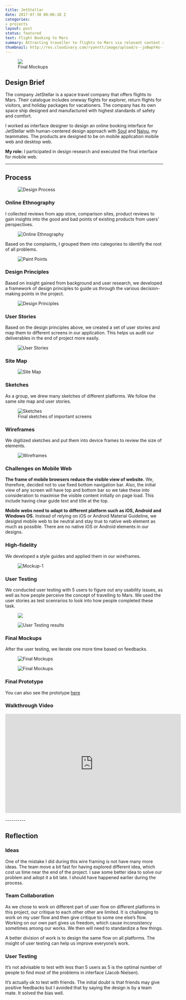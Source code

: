 ```yaml
---
title: JetStellar
date: 2017-07-30 08:06:18 Z
categories:
- projects
layout: post
status: featured
text: Flight Booking to Mars
summary: Attracting traveller to flights to Mars via relevant content and trusworthy interaction. A hypothetical project addressing real problems.
thumbnail: http://res.cloudinary.com/ryanntt/image/upload/s--joBwpY4s--/c_fill,h_541,w_768/v1502257448/201708%20Jetstellar/Project-Thumbnail.jpg
---
```


<figure>
    <img src="http://res.cloudinary.com/ryanntt/image/upload/s--8OCkCzxZ--/c_scale,w_784/v1502616677/201708%20Jetstellar/Final-Mockups.png">
    <figcaption>Final Mockups</figcaption>
</figure>

## Design Brief

The company JetStellar is a space travel company that offers flights to Mars. Their catalogue includes oneway flights for explorer, return flights for visitors, and holiday packages for vacationers. The company has its own space ship designed and manufactured with highest standards of safety and comfort.

I worked as interface designer to design an online booking interface for JetStellar with human-centered
design approach with [Soul](https://www.linkedin.com/in/acowa/) and [Naiyu](https://www.linkedin.com/in/naiyu-wang-2a404581/), my teammates. The products are designed to be on mobile application mobile web and desktop web. 

**My role:** I participated in design research and executed the final interface for mobile web.

----------

## Process

<figure>
    <img src="http://res.cloudinary.com/ryanntt/image/upload/s--ZP4vUbK0--/c_scale,w_1000/v1507595143/201708%20Jetstellar/Design-Process.png" alt="Design Process">
</figure>

### Online Ethnography

I collected reviews from app store, comparison sites, product reviews to gain insights into the good and bad points of existing products from users' perspectives.

<figure>
    <img src="http://res.cloudinary.com/ryanntt/image/upload/s--DhRLVEJZ--/c_scale,w_784/v1502375180/201708%20Jetstellar/Online-Ethnography.png" alt="Online Ethnography">
</figure>

Based on the complaints, I grouped them into categories to identify the root of all problems.

<figure>
    <img src="http://res.cloudinary.com/ryanntt/image/upload/s--JCVSYEsx--/c_scale,w_784/v1507595143/201708%20Jetstellar/Pain-Points.png" alt="Paint Points">
</figure>

### Design Principles

Based on insight gained from background and user research, we developed a framework of design principles to guide us through the various decision-making points in the project.

<figure>
    <img src="http://res.cloudinary.com/ryanntt/image/upload/s--ssudwNI_--/c_scale,w_784/v1507595143/201708%20Jetstellar/Design-Principles.png" alt="Design Principles">
</figure>

### User Stories

Based on the design principles above, we created a set of user stories and map them to different screens in our application. This helps us audit our deliverables in the end of project more easily. 

<figure>
    <img src="http://res.cloudinary.com/ryanntt/image/upload/s--0vxjPYpC--/v1502345171/201708%20Jetstellar/User-Stories.png" alt="User Stories">
</figure>

### Site Map

<figure>
    <img src="http://res.cloudinary.com/ryanntt/image/upload/s--XaREl5qM--/v1502169483/201708%20Jetstellar/Site-Map.png" alt="Site Map">
</figure>

### Sketches

As a group, we drew many sketches of different platforms. We follow the same site map and user stories.

<figure>
    <img src="http://res.cloudinary.com/ryanntt/image/upload/s--g_Gp5Dmx--/c_scale,w_784/v1502170243/201708%20Jetstellar/Sketches.png" alt="Sketches">
    <figcaption>Final sketches of important screens</figcaption>
</figure>

### Wireframes

We digitized sketches and put them into device frames to review the size of elements.

<figure>
    <img src="http://res.cloudinary.com/ryanntt/image/upload/s--OQ-1qLA_--/c_scale,w_784/v1502170801/201708%20Jetstellar/Wireframes.png" alt="Wireframes">
</figure>

### Challenges on Mobile Web

**The frame of mobile browsers reduce the visible view of website.** We, therefore, decided not to use fixed bottom navigation bar. Also, the initial view of any screen will have top and bottom bar so we take these into consideration to maximise the visible content initially on page load. This include having clear guide text and title at the top.

**Mobile webs need to adapt to different platform such as iOS, Android and Windows OS.** Instead of relying on iOS or Android Material Guideline, we designd mobile web to be neutral and stay true to native web element as much as possible. There are no native iOS or Android elements in our designs.


### High-fidelity

We developed a style guides and applied them in our wireframes.

<figure>
    <img src="http://res.cloudinary.com/ryanntt/image/upload/s--tdSE7CVl--/c_scale,w_784/v1502172447/201708%20Jetstellar/Mockup-1.png" alt="Mockup-1">
</figure>

### User Testing

We conducted user testing with 5 users to figure out any usability issues, as well as how people perceive the concept of travelling to Mars. We used the user stories as test scenrarios to look into how people completed these task.

<figure>
    <img src="http://res.cloudinary.com/ryanntt/image/upload/s--Fd4bEw-4--/c_scale,w_784/v1502510699/201708%20Jetstellar/User-Testing.png">
</figure>

<figure>
    <img src="http://res.cloudinary.com/ryanntt/image/upload/s--cNlukhXW--/c_scale,w_784/v1502344422/201708%20Jetstellar/User-Testing-Results.png" alt="User Testing results">
</figure>

### Final Mockups

After the user testing, we iterate one more time based on feedbacks.

<figure>
    <img src="http://res.cloudinary.com/ryanntt/image/upload/s--X1dcN1_A--/c_scale,q_100,w_784/v1502460052/201708%20Jetstellar/Final-1.png" alt="Final Mockups">
</figure>

<figure>
    <img src="http://res.cloudinary.com/ryanntt/image/upload/s--T-QJct6e--/c_scale,q_100,w_784/v1502460052/201708%20Jetstellar/Final-2.png" alt="Final Mockups">
</figure>

### Final Prototype

You can also see the prototype <a href="https://invis.io/SKC73DXWE" target="_blank">here</a>

### Walkthrough Video
<p>
	<div class="my-video [youtube, widescreen]">
		<iframe width="560" height="315" src="https://www.youtube-nocookie.com/embed/fcgDN4R5Alg?rel=0" frameborder="0" allowfullscreen></iframe>
	</div>
</p>
----------

## Reflection


### Ideas

One of the mistake I did during this wire framing is not have many more ideas. The team move a bit fast for having explored different idea, which cost us time near the end of the project. I saw some better idea to solve our problem and adopt it a bit late. I should have happened earlier during the process.


### Team Collaboration

As we chose to work on different part of user flow on different platforms in this project, our critique to each other other are limited. It is challenging to work on my user flow and then give critique to some one else’s flow. Working on our own part gives us freedom, which cause inconsistency sometimes among our works. We then will need to standardize a few things.

A better division of work is to design the same flow on all platforms. The insight of user testing can help us improve everyone’s work.


### User Testing

It’s not advisable to test with less than 5 users as 5 is the optimal number of people to find most of the problems in interface (Jacob Nielsen).

It’s actually ok to test with friends. The initial doubt is that friends may give positive feedbacks but I avoided that by saying the design is by a team mate. It solved the bias well.

